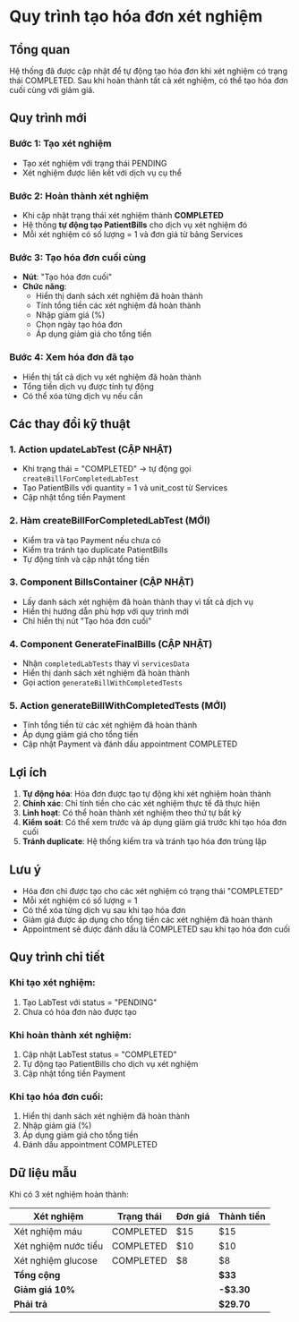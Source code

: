 # Quy trình tạo hóa đơn xét nghiệm

## Tổng quan
Hệ thống đã được cập nhật để tự động tạo hóa đơn khi xét nghiệm có trạng thái COMPLETED. Sau khi hoàn thành tất cả xét nghiệm, có thể tạo hóa đơn cuối cùng với giảm giá.

## Quy trình mới

### Bước 1: Tạo xét nghiệm
- Tạo xét nghiệm với trạng thái PENDING
- Xét nghiệm được liên kết với dịch vụ cụ thể

### Bước 2: Hoàn thành xét nghiệm
- Khi cập nhật trạng thái xét nghiệm thành **COMPLETED**
- Hệ thống **tự động tạo PatientBills** cho dịch vụ xét nghiệm đó
- Mỗi xét nghiệm có số lượng = 1 và đơn giá từ bảng Services

### Bước 3: Tạo hóa đơn cuối cùng
- **Nút**: "Tạo hóa đơn cuối"
- **Chức năng**: 
  - Hiển thị danh sách xét nghiệm đã hoàn thành
  - Tính tổng tiền các xét nghiệm đã hoàn thành
  - Nhập giảm giá (%)
  - Chọn ngày tạo hóa đơn
  - Áp dụng giảm giá cho tổng tiền

### Bước 4: Xem hóa đơn đã tạo
- Hiển thị tất cả dịch vụ xét nghiệm đã hoàn thành
- Tổng tiền dịch vụ được tính tự động
- Có thể xóa từng dịch vụ nếu cần

## Các thay đổi kỹ thuật

### 1. Action updateLabTest (CẬP NHẬT)
- Khi trạng thái = "COMPLETED" → tự động gọi `createBillForCompletedLabTest`
- Tạo PatientBills với quantity = 1 và unit_cost từ Services
- Cập nhật tổng tiền Payment

### 2. Hàm createBillForCompletedLabTest (MỚI)
- Kiểm tra và tạo Payment nếu chưa có
- Kiểm tra tránh tạo duplicate PatientBills
- Tự động tính và cập nhật tổng tiền

### 3. Component BillsContainer (CẬP NHẬT)
- Lấy danh sách xét nghiệm đã hoàn thành thay vì tất cả dịch vụ
- Hiển thị hướng dẫn phù hợp với quy trình mới
- Chỉ hiển thị nút "Tạo hóa đơn cuối"

### 4. Component GenerateFinalBills (CẬP NHẬT)
- Nhận `completedLabTests` thay vì `servicesData`
- Hiển thị danh sách xét nghiệm đã hoàn thành
- Gọi action `generateBillWithCompletedTests`

### 5. Action generateBillWithCompletedTests (MỚI)
- Tính tổng tiền từ các xét nghiệm đã hoàn thành
- Áp dụng giảm giá cho tổng tiền
- Cập nhật Payment và đánh dấu appointment COMPLETED

## Lợi ích

1. **Tự động hóa**: Hóa đơn được tạo tự động khi xét nghiệm hoàn thành
2. **Chính xác**: Chỉ tính tiền cho các xét nghiệm thực tế đã thực hiện
3. **Linh hoạt**: Có thể hoàn thành xét nghiệm theo thứ tự bất kỳ
4. **Kiểm soát**: Có thể xem trước và áp dụng giảm giá trước khi tạo hóa đơn cuối
5. **Tránh duplicate**: Hệ thống kiểm tra và tránh tạo hóa đơn trùng lặp

## Lưu ý

- Hóa đơn chỉ được tạo cho các xét nghiệm có trạng thái "COMPLETED"
- Mỗi xét nghiệm có số lượng = 1
- Có thể xóa từng dịch vụ sau khi tạo hóa đơn
- Giảm giá được áp dụng cho tổng tiền các xét nghiệm đã hoàn thành
- Appointment sẽ được đánh dấu là COMPLETED sau khi tạo hóa đơn cuối

## Quy trình chi tiết

### Khi tạo xét nghiệm:
1. Tạo LabTest với status = "PENDING"
2. Chưa có hóa đơn nào được tạo

### Khi hoàn thành xét nghiệm:
1. Cập nhật LabTest status = "COMPLETED"
2. Tự động tạo PatientBills cho dịch vụ xét nghiệm
3. Cập nhật tổng tiền Payment

### Khi tạo hóa đơn cuối:
1. Hiển thị danh sách xét nghiệm đã hoàn thành
2. Nhập giảm giá (%)
3. Áp dụng giảm giá cho tổng tiền
4. Đánh dấu appointment COMPLETED

## Dữ liệu mẫu

Khi có 3 xét nghiệm hoàn thành:

| Xét nghiệm | Trạng thái | Đơn giá | Thành tiền |
|------------|------------|---------|------------|
| Xét nghiệm máu | COMPLETED | $15 | $15 |
| Xét nghiệm nước tiểu | COMPLETED | $10 | $10 |
| Xét nghiệm glucose | COMPLETED | $8 | $8 |
| **Tổng cộng** | | | **$33** |
| **Giảm giá 10%** | | | **-$3.30** |
| **Phải trả** | | | **$29.70** | 